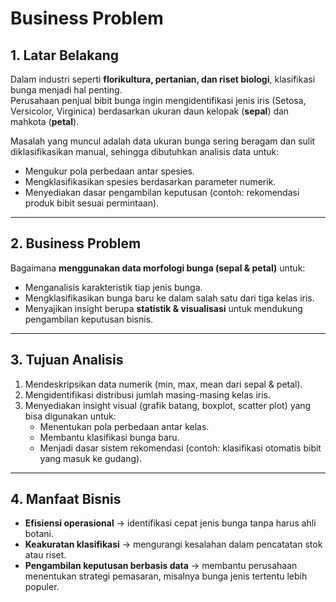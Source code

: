 # Business Problem 

## 1. Latar Belakang
Dalam industri seperti **florikultura, pertanian, dan riset biologi**, klasifikasi bunga menjadi hal penting.  
Perusahaan penjual bibit bunga ingin mengidentifikasi jenis iris (Setosa, Versicolor, Virginica) berdasarkan ukuran daun kelopak (**sepal**) dan mahkota (**petal**).  

Masalah yang muncul adalah data ukuran bunga sering beragam dan sulit diklasifikasikan manual, sehingga dibutuhkan analisis data untuk:
- Mengukur pola perbedaan antar spesies.  
- Mengklasifikasikan spesies berdasarkan parameter numerik.  
- Menyediakan dasar pengambilan keputusan (contoh: rekomendasi produk bibit sesuai permintaan).  

---

## 2. Business Problem
Bagaimana **menggunakan data morfologi bunga (sepal & petal)** untuk:
- Menganalisis karakteristik tiap jenis bunga.  
- Mengklasifikasikan bunga baru ke dalam salah satu dari tiga kelas iris.  
- Menyajikan insight berupa **statistik & visualisasi** untuk mendukung pengambilan keputusan bisnis.  

---

## 3. Tujuan Analisis
1. Mendeskripsikan data numerik (min, max, mean dari sepal & petal).  
2. Mengidentifikasi distribusi jumlah masing-masing kelas iris.  
3. Menyediakan insight visual (grafik batang, boxplot, scatter plot) yang bisa digunakan untuk:  
   - Menentukan pola perbedaan antar kelas.  
   - Membantu klasifikasi bunga baru.  
   - Menjadi dasar sistem rekomendasi (contoh: klasifikasi otomatis bibit yang masuk ke gudang).  

---

## 4. Manfaat Bisnis
- **Efisiensi operasional** → identifikasi cepat jenis bunga tanpa harus ahli botani.  
- **Keakuratan klasifikasi** → mengurangi kesalahan dalam pencatatan stok atau riset.  
- **Pengambilan keputusan berbasis data** → membantu perusahaan menentukan strategi pemasaran, misalnya bunga jenis tertentu lebih populer.  
